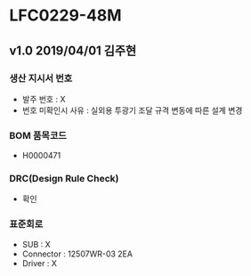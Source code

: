 # LFC0229-48M

## v1.0 2019/04/01 김주현

### 생산 지시서 번호
* 발주 번호 : X
* 번호 미확인시 사유 : 실외용 투광기 조달 규격 변동에 따른 설계 변경

###  BOM 품목코드
* H0000471

### DRC(Design Rule Check)
* 확인

### 표준회로
* SUB : X
* Connector : 12507WR-03 2EA
* Driver : X
